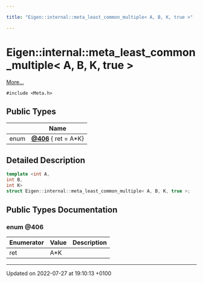 ```yaml
---

title: "Eigen::internal::meta_least_common_multiple< A, B, K, true >"

---
```


# Eigen::internal::meta_least_common_multiple< A, B, K, true >



 [More...](#detailed-description)


`#include <Meta.h>`

## Public Types

|                | Name           |
| -------------- | -------------- |
| enum| **[@406](http://example.org/classes/structeigen_1_1internal_1_1meta__least__common__multiple_3_01a_00_01b_00_01k_00_01true_01_4/#enum-@406)** { ret = A*K} |

## Detailed Description

```cpp
template <int A,
int B,
int K>
struct Eigen::internal::meta_least_common_multiple< A, B, K, true >;
```

## Public Types Documentation

### enum @406

| Enumerator | Value | Description |
| ---------- | ----- | ----------- |
| ret | A*K|   |




-------------------------------

Updated on 2022-07-27 at 19:10:13 +0100